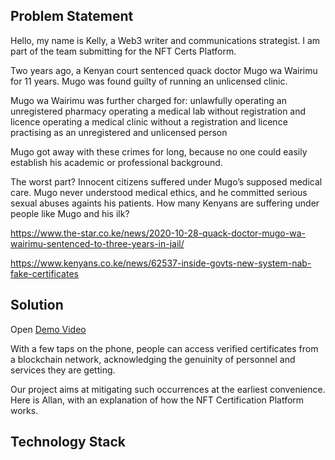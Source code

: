 ## Problem Statement

Hello, my name is Kelly, a Web3 writer and communications strategist.
I am part of the team submitting for the NFT Certs Platform.

Two years ago, a Kenyan court sentenced quack doctor Mugo wa Wairimu for 11 years. Mugo was found guilty of running an unlicensed clinic. 

Mugo wa Wairimu was further charged for:
unlawfully operating an unregistered pharmacy
operating a medical lab without registration and licence
operating a medical clinic without a registration and licence
practising as an unregistered and unlicensed person

Mugo got away with these crimes for long, because no one could easily establish his academic or professional background.

The worst part? Innocent citizens suffered under Mugo’s supposed medical care. Mugo never understood medical ethics, and he committed serious sexual abuses againts his patients. How many Kenyans are suffering under people like Mugo and his ilk?

https://www.the-star.co.ke/news/2020-10-28-quack-doctor-mugo-wa-wairimu-sentenced-to-three-years-in-jail/


https://www.kenyans.co.ke/news/62537-inside-govts-new-system-nab-fake-certificates


## Solution
Open [Demo Video](https://youtu.be/SkRT-Hs1K_0) 

With a few taps on the phone, people can access verified certificates from a blockchain network, acknowledging the genuinity of personnel and services they are getting.

Our project aims at mitigating such occurrences at the earliest convenience. Here is Allan, with an explanation of how the NFT Certification Platform works.



## Technology Stack


